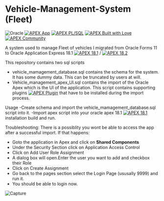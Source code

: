 # Vehicle-Management-System (Fleet)
![Oracle](https://img.shields.io/badge/Oracle-F80000?style=for-the-badge&logo=oracle&logoColor=white)
[![APEX App](https://cdn.rawgit.com/Dani3lSun/apex-github-badges/b7e95341/badges/apex-app-badge.svg)](<LINK>)
[![APEX PL/SQL](https://cdn.rawgit.com/Dani3lSun/apex-github-badges/6ed914a1/badges/apex-plsql-badge.svg)](<LINK>)
[![APEX Built with Love](https://cdn.rawgit.com/Dani3lSun/apex-github-badges/7919f913/badges/apex-love-badge.svg)](<LINK>)
[![APEX Community](https://cdn.rawgit.com/Dani3lSun/apex-github-badges/78c5adbe/badges/apex-community-badge.svg)](<LINK>)

A system used to manage Fleet of vehicles I migrated from Oracle Forms 11 to Oracle Application Express 18.1 [![APEX 18.1](https://cdn.rawgit.com/Dani3lSun/apex-github-badges/2fee47b7/badges/apex-18_1-badge.svg)](<LINK>) / [![APEX 18.2](https://cdn.rawgit.com/Dani3lSun/apex-github-badges/2fee47b7/badges/apex-18_2-badge.svg)](<LINK>)

This repository contains two sql scripts 
 - vehicle_mamagement_database.sql contains the schema for the system. It has some dummy data. This can be truncated by users at will.
 - Vehicle_management_apex_UI.sql contains the import of the Oracle Apex which is the UI of the application. This script contains supporting plugins [![APEX Plugin](https://cdn.rawgit.com/Dani3lSun/apex-github-badges/b7e95341/badges/apex-plugin-badge.svg)](<LINK>)  that have to be installed during the import process.

Usage 
-Create schema and import the vehicle_mamagement_database.sql script into it. 
-Import apex script into your oracle apex 18.1  [![APEX 18.1](https://cdn.rawgit.com/Dani3lSun/apex-github-badges/2fee47b7/badges/apex-18_1-badge.svg)](<LINK>)
 installation build and run.  
 
Troubleshooting: 
There is a possiblity you wont be able to access the app after a successful import. 
If that happens: 
- Goto the application in Apex and click on <b>Shared Components</b>
- Under the Security Section click on Application Access Control 
- Click on Add User Role Assignment 
- A dialog box will open.Enter the user you want to add and checkbox their Role 
- Click on Create Assignment 
- Go back to the pages section select the Login Page (ususally 9999)  and run it. 
- You should be able to login now. 

![Capture](https://user-images.githubusercontent.com/13521226/182984028-e9576f17-6b76-4fde-818e-9ab82a615191.PNG)
